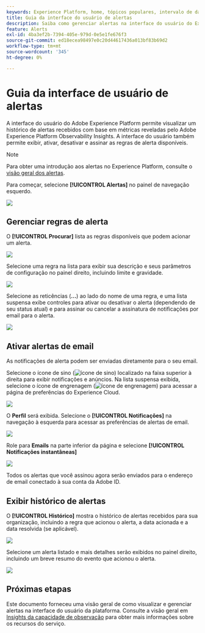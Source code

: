 ```yaml
---
keywords: Experience Platform, home, tópicos populares, intervalo de datas
title: Guia da interface do usuário de alertas
description: Saiba como gerenciar alertas na interface do usuário do Experience Platform.
feature: Alerts
exl-id: 4ba3ef2b-7394-405e-979d-0e5e1fe676f3
source-git-commit: ed18ecea98497e0c20d44617436a013bf83b69d2
workflow-type: tm+mt
source-wordcount: '345'
ht-degree: 0%

---
```


# Guia da interface de usuário de alertas

A interface do usuário do Adobe Experience Platform permite visualizar um histórico de alertas recebidos com base em métricas reveladas pelo Adobe Experience Platform Observability Insights. A interface do usuário também permite exibir, ativar, desativar e assinar as regras de alerta disponíveis.

>[!NOTE]
>
>Para obter uma introdução aos alertas no Experience Platform, consulte o [visão geral dos alertas](./overview.md).

Para começar, selecione **[!UICONTROL Alertas]** no painel de navegação esquerdo.

![](../images/alerts/ui/workspace.png)

## Gerenciar regras de alerta

O **[!UICONTROL Procurar]** lista as regras disponíveis que podem acionar um alerta.

![](../images/alerts/ui/rules.png)

Selecione uma regra na lista para exibir sua descrição e seus parâmetros de configuração no painel direito, incluindo limite e gravidade.

![](../images/alerts/ui/rule-details.png)

Selecione as reticências (**...**) ao lado do nome de uma regra, e uma lista suspensa exibe controles para ativar ou desativar o alerta (dependendo de seu status atual) e para assinar ou cancelar a assinatura de notificações por email para o alerta.

![](../images/alerts/ui/disable-subscribe.png)

## Ativar alertas de email

As notificações de alerta podem ser enviadas diretamente para o seu email.

Selecione o ícone de sino (![ícone de sino](../images/alerts/ui/bell-icon.png)) localizado na faixa superior à direita para exibir notificações e anúncios. Na lista suspensa exibida, selecione o ícone de engrenagem (![ícone de engrenagem](../images/alerts/ui/cog-icon.png)) para acessar a página de preferências do Experience Cloud.

![](../images/alerts/ui/edit-preferences.png)

O **Perfil** será exibida. Selecione o **[!UICONTROL Notificações]** na navegação à esquerda para acessar as preferências de alertas de email.

![](../images/alerts/ui/profile.png)

Role para **Emails** na parte inferior da página e selecione **[!UICONTROL Notificações instantâneas]**

![](../images/alerts/ui/notifications.png)

Todos os alertas que você assinou agora serão enviados para o endereço de email conectado à sua conta da Adobe ID.

## Exibir histórico de alertas

O **[!UICONTROL Histórico]** mostra o histórico de alertas recebidos para sua organização, incluindo a regra que acionou o alerta, a data acionada e a data resolvida (se aplicável).

![](../images/alerts/ui/history.png)

Selecione um alerta listado e mais detalhes serão exibidos no painel direito, incluindo um breve resumo do evento que acionou o alerta.

![](../images/alerts/ui/history-details.png)

## Próximas etapas

Este documento forneceu uma visão geral de como visualizar e gerenciar alertas na interface do usuário da plataforma. Consulte a visão geral em [Insights da capacidade de observação](../home.md) para obter mais informações sobre os recursos do serviço.
